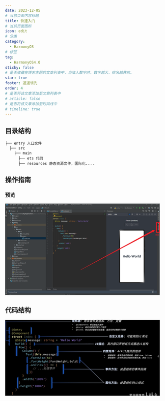 ```yaml
---
date: 2023-12-05
# 当前页面内容标题
title: 快速入门
# 当前页面图标
icon: edit
# 分类
category:
  - HarmonyOS
# 标签
tag:
  - HarmonyOS4.0
sticky: false
# 是否收藏在博客主题的文章列表中，当填入数字时，数字越大，排名越靠前。
star: true
footer: 遥遥领先
order: 4
# 是否将该文章添加至文章列表中
# article: false
# 是否将该文章添加至时间线中
# timeline: true
---
```

## 目录结构
```
├── entry 入口文件
  ├── src
    ├── main 
      ├── ets 代码
      ├── resources 静态资源文件，国际化....
```
## 操作指南

### 预览

![](./img/快速入门/操作指南(预览).png)  

## 代码结构

![](./img/快速入门/代码结构.png)  